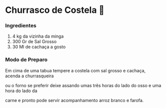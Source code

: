 # Churrasco de Costela :meat_on_bone: #

### Ingredientes ###

1.  4 kg da vizinha da minga
2. 300 Gr de Sal Grosso
3.  30 Ml de cachaça a gosto

### Modo de Preparo ###

Em cima de uma tabua tempere a costela com sal grosso e cachaça, acenda a churrasqueira 

ou o forno se preferir deixe assando umas três horas do lado do osso e uma hora do lado da 

carne e pronto pode servir acompanhamento arroz branco e farofa. 

